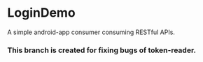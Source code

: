 # LoginDemo
 A simple android-app consumer consuming RESTful APIs.

### This branch is created for fixing bugs of token-reader.
